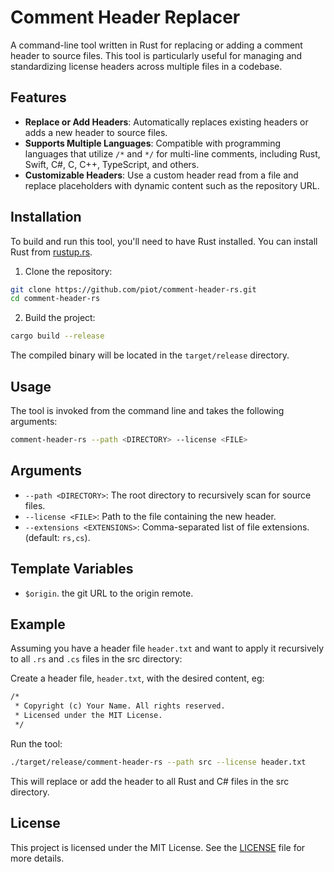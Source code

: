 # Comment Header Replacer

A command-line tool written in Rust for replacing or adding a comment header to source files.
This tool is particularly useful for managing and standardizing license headers across multiple files in a codebase.

## Features

- **Replace or Add Headers**: Automatically replaces existing headers or adds a new header to source files.
- **Supports Multiple Languages**: Compatible with programming languages that utilize `/*` and `*/` for multi-line comments, including Rust, Swift, C#, C, C++, TypeScript, and others.
- **Customizable Headers**: Use a custom header read from a file and replace placeholders with dynamic content such as the repository URL.

## Installation

To build and run this tool, you'll need to have Rust installed. You can install Rust from [rustup.rs](https://rustup.rs).

  1. Clone the repository:

```sh
git clone https://github.com/piot/comment-header-rs.git
cd comment-header-rs
```

  2. Build the project:

```sh
cargo build --release
```

The compiled binary will be located in the `target/release` directory.

## Usage

The tool is invoked from the command line and takes the following arguments:

```sh
comment-header-rs --path <DIRECTORY> --license <FILE>
```

## Arguments

- `--path <DIRECTORY>`: The root directory to recursively scan for source files.
- `--license <FILE>`: Path to the file containing the new header.
- `--extensions <EXTENSIONS>`: Comma-separated list of file extensions. (default: `rs,cs`).

## Template Variables

- `$origin`. the git URL to the origin remote.

## Example

Assuming you have a header file `header.txt` and want to apply it recursively to all `.rs` and `.cs` files in the src directory:

Create a header file, `header.txt`, with the desired content, eg:

```txt
/*
 * Copyright (c) Your Name. All rights reserved.
 * Licensed under the MIT License.
 */
```

Run the tool:

```sh
./target/release/comment-header-rs --path src --license header.txt
```

This will replace or add the header to all Rust and C# files in the src directory.

## License

This project is licensed under the MIT License. See the [LICENSE](LICENSE) file for more details.
